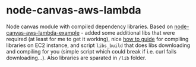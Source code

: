 # node-canvas-aws-lambda

Node canvas module with compiled dependency libraries. Based on [node-canvas-aws-lambda-example](https://github.com/WebSeed/node-canvas-aws-lambda-example) - added some additional libs that were required (at least for me to get it working), nice [how to guide](how-to.md) for compiling libraries on EC2 instance, and script `libs_build` that does libs downloading and compiling for you (simple script which could break if i.e. curl fails downloading...).
Also libraries are sparated in `/lib` folder.


